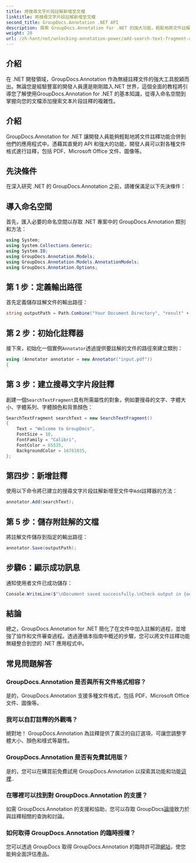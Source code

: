 ```yaml
---
title: 將搜尋文字片段註解新增至文檔
linktitle: 將搜尋文字片段註解新增至文檔
second_title: GroupDocs.Annotation .NET API
description: 探索 GroupDocs.Annotation for .NET 的強大功能，輕鬆地將文件註解功能新增至您的應用程式。
weight: 20
url: /zh-hant/net/unlocking-annotation-power/add-search-text-fragment-annotation/
---
```

## 介紹
在 .NET 開發領域，GroupDocs.Annotation 作為無縫註釋文件的強大工具脫穎而出。無論您是經驗豐富的開發人員還是剛剛踏入.NET 世界，這個全面的教程將引導您了解使用GroupDocs.Annotation for .NET 的基本知識，從導入命名空間到掌握向您的文檔添加搜索文本片段註釋的複雜性。
## 介紹
GroupDocs.Annotation for .NET 讓開發人員能夠輕鬆地將文件註釋功能合併到他們的應用程式中。憑藉其直覺的 API 和強大的功能，開發人員可以對各種文件格式進行註釋，包括 PDF、Microsoft Office 文件、圖像等。
## 先決條件
在深入研究 .NET 的 GroupDocs.Annotation 之前，請確保滿足以下先決條件：

## 導入命名空間
首先，匯入必要的命名空間以存取 .NET 專案中的 GroupDocs.Annotation 類別和方法：
```csharp
using System;
using System.Collections.Generic;
using System.IO;
using GroupDocs.Annotation.Models;
using GroupDocs.Annotation.Models.AnnotationModels;
using GroupDocs.Annotation.Options;
```
## 第 1 步：定義輸出路徑
首先定義儲存註解文件的輸出路徑：
```csharp
string outputPath = Path.Combine("Your Document Directory", "result" + Path.GetExtension("input.pdf"));
```
## 第 2 步：初始化註釋器
接下來，初始化一個實例`Annotator`透過提供要註解的文件的路徑來建立類別：
```csharp
using (Annotator annotator = new Annotator("input.pdf"))
{
```
## 第 3 步：建立搜尋文字片段註釋
創建一個`SearchTextFragment`具有所需屬性的對象，例如要搜尋的文字、字體大小、字體系列、字體顏色和背景顏色：
```csharp
SearchTextFragment searchText = new SearchTextFragment()
{
    Text = "Welcome to GroupDocs",
    FontSize = 10,
    FontFamily = "Calibri",
    FontColor = 65535,
    BackgroundColor = 16761035,
};
```
## 第四步：新增註釋
使用以下命令將已建立的搜尋文字片段註解新增至文件中`Add`註釋器的方法：
```csharp
annotator.Add(searchText);
```
## 第 5 步：儲存附註解的文檔
將註解文件儲存到指定的輸出路徑：
```csharp
annotator.Save(outputPath);
```
## 步驟6：顯示成功訊息
通知使用者文件已成功儲存：
```csharp
Console.WriteLine($"\nDocument saved successfully.\nCheck output in {outputPath}.");
```

## 結論
總之，GroupDocs.Annotation for .NET 簡化了在文件中加入註解的過程，並增強了協作和文件審查過程。透過遵循本指南中概述的步驟，您可以將文件註釋功能無縫整合到您的 .NET 應用程式中。
## 常見問題解答
### GroupDocs.Annotation 是否與所有文件格式相容？
是的，GroupDocs.Annotation 支援多種文件格式，包括 PDF、Microsoft Office 文件、圖像等。
### 我可以自訂註釋的外觀嗎？
絕對地！ GroupDocs.Annotation 為註釋提供了廣泛的自訂選項，可讓您調整字體大小、顏色和樣式等屬性。
### GroupDocs.Annotation 是否有免費試用版？
是的，您可以在購買前免費試用 GroupDocs.Annotation 以探索其功能和功能[這裡](https://releases.groupdocs.com/)..
### 在哪裡可以找到對 GroupDocs.Annotation 的支援？
如需 GroupDocs.Annotation 的支援和協助，您可以存取 GroupDocs[論壇](https://forum.groupdocs.com/c/annotation/10)致力於與註釋相關的查詢和討論。
### 如何取得 GroupDocs.Annotation 的臨時授權？
您可以透過 GroupDocs 取得 GroupDocs.Annotation 的臨時許可證[網站](https://purchase.groupdocs.com/temporary-license/)，使您能夠全面評估產品。